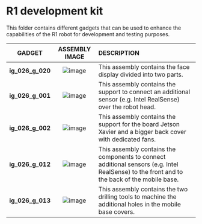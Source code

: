 # R1 development kit
This folder contains different gadgets that can be used to enhance the capabilities of the R1 robot for development and testing purposes.

| GADGET | ASSEMBLY IMAGE | DESCRIPTION |
| :----: | :------------: | :---------- |
| **ig_026_g_020** | ![image](https://user-images.githubusercontent.com/8970230/90025299-389a0d00-dcb6-11ea-9bf3-8fc63e28c3b8.png) | This assembly contains the face display divided into two parts.|
|  **ig_026_g_001** | ![image](https://user-images.githubusercontent.com/8970230/90024601-56b33d80-dcb5-11ea-98d5-b226f60cf74b.png) | This assembly contains the support to connect an additional sensor (e.g. Intel RealSense) over the robot head. |
| **ig_026_g_002** | ![image](https://user-images.githubusercontent.com/8970230/90027424-d42c7d00-dcb8-11ea-882b-b9fc40a1f1c6.png) | This assembly contains the support for the board Jetson Xavier and a bigger back cover with dedicated fans.|
| **ig_026_g_012** | ![image](https://user-images.githubusercontent.com/8970230/90029019-a3e5de00-dcba-11ea-8001-987353fa3934.png)  | This assembly contains the components to connect additional sensors (e.g. Intel RealSense) to the front and to the back of the mobile base. |
| **ig_026_g_013** | ![image](https://user-images.githubusercontent.com/8970230/90031705-d513dd80-dcbd-11ea-8854-60c7f7b4b65b.png) | This assembly contains the two drilling tools to machine the additional holes in the mobile base covers. |
